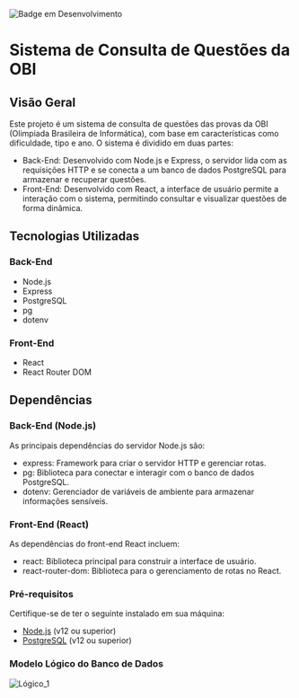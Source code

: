 ![Badge em Desenvolvimento](http://img.shields.io/static/v1?label=STATUS&message=EM%20DESENVOLVIMENTO&color=GREEN&style=for-the-badge)

# Sistema de Consulta de Questões da OBI

## Visão Geral

Este projeto é um sistema de consulta de questões das provas da OBI (Olimpiada Brasileira de Informática), com base em características como dificuldade, tipo e ano. O sistema é dividido em duas partes:

- Back-End: Desenvolvido com Node.js e Express, o servidor lida com as requisições HTTP e se conecta a um banco de dados PostgreSQL para armazenar e recuperar questões.
- Front-End: Desenvolvido com React, a interface de usuário permite a interação com o sistema, permitindo consultar e visualizar questões de forma dinâmica.

## Tecnologias Utilizadas

### Back-End
- Node.js
- Express
- PostgreSQL
- pg
- dotenv

### Front-End
- React
- React Router DOM

## Dependências

### Back-End (Node.js)
As principais dependências do servidor Node.js são:

- express: Framework para criar o servidor HTTP e gerenciar rotas.
- pg: Biblioteca para conectar e interagir com o banco de dados PostgreSQL.
- dotenv: Gerenciador de variáveis de ambiente para armazenar informações sensíveis.

### Front-End (React)
As dependências do front-end React incluem:

- react: Biblioteca principal para construir a interface de usuário.
- react-router-dom: Biblioteca para o gerenciamento de rotas no React.

### Pré-requisitos

Certifique-se de ter o seguinte instalado em sua máquina:

- [Node.js](https://nodejs.org/) (v12 ou superior)
- [PostgreSQL](https://www.postgresql.org/) (v12 ou superior)

### Modelo Lógico do Banco de Dados
![Lógico_1](https://github.com/user-attachments/assets/b6a966d1-ceaf-4b3c-a370-baab5fe44a21)
